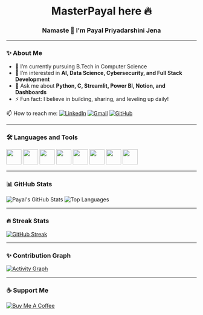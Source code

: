 <h1 align="center">MasterPayal here 🔥</h1>
<h3 align="center">Namaste 🙏 I'm Payal Priyadarshini Jena</h3>

---

### ✨ About Me

- 🔭 I’m currently pursuing B.Tech in Computer Science  
- 🌱 I’m interested in **AI, Data Science, Cybersecurity, and Full Stack Development**
- 💬 Ask me about **Python, C, Streamlit, Power BI, Notion, and Dashboards**
- ⚡ Fun fact: I believe in building, sharing, and leveling up daily!

📫 How to reach me:
[![LinkedIn](https://img.shields.io/badge/LinkedIn-blue?style=flat&logo=linkedin)](https://linkedin.com/in/payaljena) 
[![Gmail](https://img.shields.io/badge/Gmail-red?style=flat&logo=gmail)](mailto:your.email@gmail.com)
[![GitHub](https://img.shields.io/badge/GitHub-black?style=flat&logo=github)](https://github.com/yourusername)

---

### 🛠️ Languages and Tools

<p align="left">
  <img src="https://cdn.jsdelivr.net/gh/devicons/devicon/icons/python/python-original.svg" width="40"/>
  <img src="https://cdn.jsdelivr.net/gh/devicons/devicon/icons/c/c-original.svg" width="40"/>
  <img src="https://cdn.jsdelivr.net/gh/devicons/devicon/icons/html5/html5-original.svg" width="40"/>
  <img src="https://cdn.jsdelivr.net/gh/devicons/devicon/icons/css3/css3-original.svg" width="40"/>
  <img src="https://cdn.jsdelivr.net/gh/devicons/devicon/icons/javascript/javascript-original.svg" width="40"/>
  <img src="https://cdn.jsdelivr.net/gh/devicons/devicon/icons/mysql/mysql-original.svg" width="40"/>
  <img src="https://cdn.jsdelivr.net/gh/devicons/devicon/icons/pandas/pandas-original.svg" width="40"/>
  <img src="https://cdn.jsdelivr.net/gh/devicons/devicon/icons/numpy/numpy-original.svg" width="40"/>
</p>

---

### 📊 GitHub Stats

![Payal's GitHub Stats](https://github-readme-stats.vercel.app/api?username=yourusername&show_icons=true&theme=tokyonight)
![Top Languages](https://github-readme-stats.vercel.app/api/top-langs/?username=yourusername&layout=compact&theme=tokyonight)

---

### 🔥 Streak Stats

[![GitHub Streak](https://streak-stats.demolab.com?user=yourusername&theme=tokyonight)](https://git.io/streak-stats)

---

### ✨ Contribution Graph

[![Activity Graph](https://github-readme-activity-graph.cyclic.app/graph?username=yourusername&theme=tokyo-night)](https://github.com/Ashutosh00710/github-readme-activity-graph)

---

### ☕ Support Me

[![Buy Me A Coffee](https://img.shields.io/badge/-Buy%20Me%20A%20Coffee-ffdd00?style=flat&logo=buy-me-a-coffee&logoColor=black)](https://www.buymeacoffee.com/yourusername)


